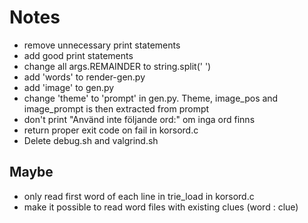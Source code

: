# Notes
- remove unnecessary print statements
- add good print statements
- change all args.REMAINDER to string.split(' ')
- add 'words' to render-gen.py
- add 'image' to gen.py
- change 'theme' to 'prompt' in gen.py. Theme, image_pos and image_prompt is then extracted from prompt
- don't print "Använd inte följande ord:" om inga ord finns
- return proper exit code on fail in korsord.c
- Delete debug.sh and valgrind.sh

## Maybe
- only read first word of each line in trie_load in korsord.c
- make it possible to read word files with existing clues (word : clue)
